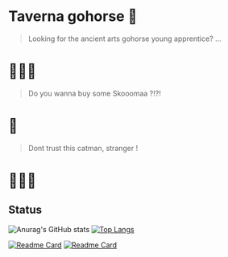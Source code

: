 # Taverna gohorse 🐴

> Looking for the ancient arts gohorse young apprentice?  ... 
# 🧙🏻‍♂️

> Do you wanna buy some Skooomaa ?!?!
# 🦁

> Dont trust this catman, stranger !
# 🧝🏻‍♂


## Status
![Anurag's GitHub stats](https://github-readme-stats.vercel.app/api?username=bublitzjr&show_icons=true&theme=dark) [![Top Langs](https://github-readme-stats.vercel.app/api/top-langs/?username=bublitzjr&layout=compact&theme=dark)](https://github.com/bublitzjr/github-readme-stats)

[![Readme Card](https://github-readme-stats.vercel.app/api/pin/?username=bublitzjr&repo=DISCORD_BOT_GIT&theme=dark)](https://github.com/bublitzjr/DISCORD_BOT_GIT) [![Readme Card](https://github-readme-stats.vercel.app/api/pin/?username=bublitzjr&repo=snake_game&theme=dark)](https://github.com/bublitzjr/snake_game)
